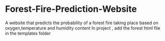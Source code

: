 # Forest-Fire-Prediction-Website
A website that predicts the probability of a forest fire taking place based on oxygen,temperature and humidity content
In project , add the forest html file in the templates folder

